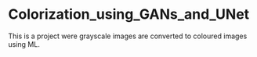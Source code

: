 # Colorization_using_GANs_and_UNet
This is a project were grayscale images are converted to coloured images using ML.
